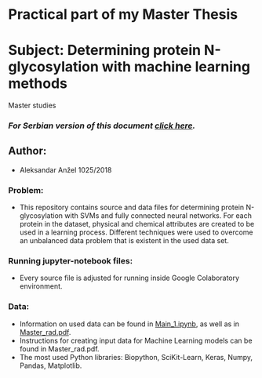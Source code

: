 # Practical part of my Master Thesis
# Subject: Determining protein N-glycosylation with machine learning methods
Master studies

### *_For Serbian version of this document [click here](README.sr.md)._*

## Author:
* Aleksandar Anžel 1025/2018

### Problem:
* This repository contains source and data files for determining protein N-glycosylation with SVMs and fully connected neural networks. For each protein in the dataset, physical and chemical attributes are created to be used in a learning process. Different techniques were used to overcome an unbalanced data problem that is existent in the used data set.

### Running jupyter-notebook files:
* Every source file is adjusted for running inside Google Colaboratory environment.

### Data:
* Information on used data can be found in [Main\_1.ipynb](src/Main\_1.ipynb), as well as in [Master\_rad.pdf](Master\_rad.pdf).
* Instructions for creating input data for Machine Learning models can be found in Master\_rad.pdf.
* The most used Python libraries: Biopython, SciKit-Learn, Keras, Numpy, Pandas, Matplotlib.

